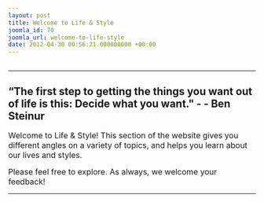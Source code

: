 ```yaml
---
layout: post
title: Welcome to Life & Style
joomla_id: 70
joomla_url: welcome-to-life-style
date: 2012-04-30 00:56:21.000000000 +00:00
---
```

<h2><hr /></h2>
<h2>“The first step to getting the things you want out of life is this: Decide what you want." - - Ben Steinur</h2>
<p><span style="font-size: 12pt;">Welcome to Life &amp; Style! This section of the website gives you different angles on a variety of topics, and helps you learn about our lives and styles.<br /></span></p>
<p><span style="font-size: 12pt;">Please feel free to explore. As always, we welcome your feedback!</span></p>
<hr />
<p>&nbsp;</p>
